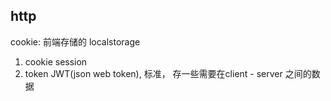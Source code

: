 ## http
cookie: 前端存储的 localstorage
1. cookie session
2. token JWT(json web token), 标准， 存一些需要在client - server 之间的数据